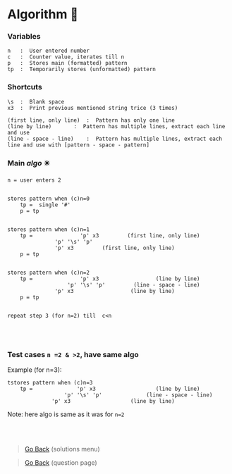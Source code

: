 # Algorithm :scroll:


### Variables
```
n   :  User entered number
c   :  Counter value, iterates till n
p   :  Stores main (formatted) pattern
tp  :  Temporarily stores (unformatted) pattern
```

### Shortcuts
```
\s  :  Blank space
x3  :  Print previous mentioned string trice (3 times)

(first line, only line)  :  Pattern has only one line
(line by line)		 :  Pattern has multiple lines, extract each line and use
(line - space - line)	 :  Pattern has multiple lines, extract each line and use with [pattern - space - pattern]
```


### Main ___algo___ :eight_pointed_black_star:
```
n = user enters 2


stores pattern when (c)n=0
	tp =  single '#'
	p = tp


stores pattern when (c)n=1
	tp =               'p' x3 		  (first line, only line)
		  	   'p' '\s' 'p' 
		  	   'p' x3		  (first line, only line)
	p = tp


stores pattern when (c)n=2
	tp =               'p' x3 		           (line by line)
		           'p' '\s' 'p' 	    (line - space - line)
		  	   'p' x3		           (line by line) 
	p = tp


repeat step 3 (for n=2) till  c<n
```

<br><br>


### Test cases `n =2 & >2`, have same algo
Example (for n=3):
```
tstores pattern when (c)n=3
	tp =              'p' x3 		           (line by line)
		          'p' '\s' 'p' 	            (line - space - line)
		  	  'p' x3		           (line by line) 
```
Note: here algo is same as it was for `n=2`



<br><br>

> [Go Back](./solutions.md) (solutions menu)

> [Go Back](./README.md) (question page)
